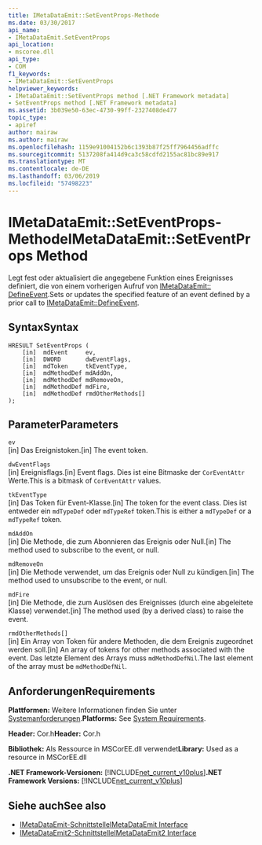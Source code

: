 ```yaml
---
title: IMetaDataEmit::SetEventProps-Methode
ms.date: 03/30/2017
api_name:
- IMetaDataEmit.SetEventProps
api_location:
- mscoree.dll
api_type:
- COM
f1_keywords:
- IMetaDataEmit::SetEventProps
helpviewer_keywords:
- IMetaDataEmit::SetEventProps method [.NET Framework metadata]
- SetEventProps method [.NET Framework metadata]
ms.assetid: 3b039e50-63ec-4730-99ff-2327408de477
topic_type:
- apiref
author: mairaw
ms.author: mairaw
ms.openlocfilehash: 1159e91004152b6c1393b87f25ff7964456adffc
ms.sourcegitcommit: 5137208fa414d9ca3c58cdfd2155ac81bc89e917
ms.translationtype: MT
ms.contentlocale: de-DE
ms.lasthandoff: 03/06/2019
ms.locfileid: "57498223"
---
```

# <a name="imetadataemitseteventprops-method"></a><span data-ttu-id="01529-102">IMetaDataEmit::SetEventProps-Methode</span><span class="sxs-lookup"><span data-stu-id="01529-102">IMetaDataEmit::SetEventProps Method</span></span>
<span data-ttu-id="01529-103">Legt fest oder aktualisiert die angegebene Funktion eines Ereignisses definiert, die von einem vorherigen Aufruf von [IMetaDataEmit:: DefineEvent](../../../../docs/framework/unmanaged-api/metadata/imetadataemit-defineevent-method.md).</span><span class="sxs-lookup"><span data-stu-id="01529-103">Sets or updates the specified feature of an event defined by a prior call to [IMetaDataEmit::DefineEvent](../../../../docs/framework/unmanaged-api/metadata/imetadataemit-defineevent-method.md).</span></span>  
  
## <a name="syntax"></a><span data-ttu-id="01529-104">Syntax</span><span class="sxs-lookup"><span data-stu-id="01529-104">Syntax</span></span>  
  
```  
HRESULT SetEventProps (  
    [in]  mdEvent     ev,   
    [in]  DWORD       dwEventFlags,   
    [in]  mdToken     tkEventType,   
    [in]  mdMethodDef mdAddOn,   
    [in]  mdMethodDef mdRemoveOn,   
    [in]  mdMethodDef mdFire,   
    [in]  mdMethodDef rmdOtherMethods[]   
);  
```  
  
## <a name="parameters"></a><span data-ttu-id="01529-105">Parameter</span><span class="sxs-lookup"><span data-stu-id="01529-105">Parameters</span></span>  
 `ev`  
 <span data-ttu-id="01529-106">[in] Das Ereignistoken.</span><span class="sxs-lookup"><span data-stu-id="01529-106">[in] The event token.</span></span>  
  
 `dwEventFlags`  
 <span data-ttu-id="01529-107">[in] Ereignisflags.</span><span class="sxs-lookup"><span data-stu-id="01529-107">[in] Event flags.</span></span> <span data-ttu-id="01529-108">Dies ist eine Bitmaske der `CorEventAttr` Werte.</span><span class="sxs-lookup"><span data-stu-id="01529-108">This is a bitmask of `CorEventAttr` values.</span></span>  
  
 `tkEventType`  
 <span data-ttu-id="01529-109">[in] Das Token für Event-Klasse.</span><span class="sxs-lookup"><span data-stu-id="01529-109">[in] The token for the event class.</span></span> <span data-ttu-id="01529-110">Dies ist entweder ein `mdTypeDef` oder `mdTypeRef` token.</span><span class="sxs-lookup"><span data-stu-id="01529-110">This is either a `mdTypeDef` or a `mdTypeRef` token.</span></span>  
  
 `mdAddOn`  
 <span data-ttu-id="01529-111">[in] Die Methode, die zum Abonnieren das Ereignis oder Null.</span><span class="sxs-lookup"><span data-stu-id="01529-111">[in] The method used to subscribe to the event, or null.</span></span>  
  
 `mdRemoveOn`  
 <span data-ttu-id="01529-112">[in] Die Methode verwendet, um das Ereignis oder Null zu kündigen.</span><span class="sxs-lookup"><span data-stu-id="01529-112">[in] The method used to unsubscribe to the event, or null.</span></span>  
  
 `mdFire`  
 <span data-ttu-id="01529-113">[in] Die Methode, die zum Auslösen des Ereignisses (durch eine abgeleitete Klasse) verwendet.</span><span class="sxs-lookup"><span data-stu-id="01529-113">[in] The method used (by a derived class) to raise the event.</span></span>  
  
 `rmdOtherMethods[]`  
 <span data-ttu-id="01529-114">[in] Ein Array von Token für andere Methoden, die dem Ereignis zugeordnet werden soll.</span><span class="sxs-lookup"><span data-stu-id="01529-114">[in] An array of tokens for other methods associated with the event.</span></span> <span data-ttu-id="01529-115">Das letzte Element des Arrays muss `mdMethodDefNil`.</span><span class="sxs-lookup"><span data-stu-id="01529-115">The last element of the array must be `mdMethodDefNil`.</span></span>  
  
## <a name="requirements"></a><span data-ttu-id="01529-116">Anforderungen</span><span class="sxs-lookup"><span data-stu-id="01529-116">Requirements</span></span>  
 <span data-ttu-id="01529-117">**Plattformen:** Weitere Informationen finden Sie unter [Systemanforderungen](../../../../docs/framework/get-started/system-requirements.md).</span><span class="sxs-lookup"><span data-stu-id="01529-117">**Platforms:** See [System Requirements](../../../../docs/framework/get-started/system-requirements.md).</span></span>  
  
 <span data-ttu-id="01529-118">**Header:** Cor.h</span><span class="sxs-lookup"><span data-stu-id="01529-118">**Header:** Cor.h</span></span>  
  
 <span data-ttu-id="01529-119">**Bibliothek:** Als Ressource in MSCorEE.dll verwendet</span><span class="sxs-lookup"><span data-stu-id="01529-119">**Library:** Used as a resource in MSCorEE.dll</span></span>  
  
 <span data-ttu-id="01529-120">**.NET Framework-Versionen:** [!INCLUDE[net_current_v10plus](../../../../includes/net-current-v10plus-md.md)]</span><span class="sxs-lookup"><span data-stu-id="01529-120">**.NET Framework Versions:** [!INCLUDE[net_current_v10plus](../../../../includes/net-current-v10plus-md.md)]</span></span>  
  
## <a name="see-also"></a><span data-ttu-id="01529-121">Siehe auch</span><span class="sxs-lookup"><span data-stu-id="01529-121">See also</span></span>
- [<span data-ttu-id="01529-122">IMetaDataEmit-Schnittstelle</span><span class="sxs-lookup"><span data-stu-id="01529-122">IMetaDataEmit Interface</span></span>](../../../../docs/framework/unmanaged-api/metadata/imetadataemit-interface.md)
- [<span data-ttu-id="01529-123">IMetaDataEmit2-Schnittstelle</span><span class="sxs-lookup"><span data-stu-id="01529-123">IMetaDataEmit2 Interface</span></span>](../../../../docs/framework/unmanaged-api/metadata/imetadataemit2-interface.md)
